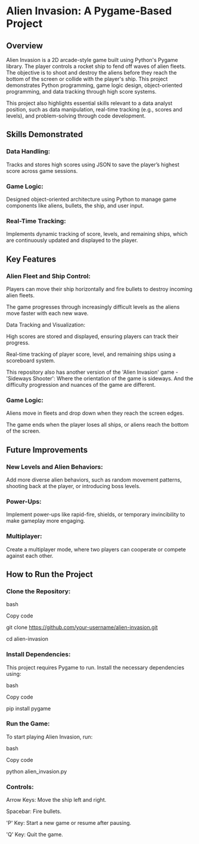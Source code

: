 # Alien Invasion: A Pygame-Based Project
## Overview
Alien Invasion is a 2D arcade-style game built using Python's Pygame library. The player controls a rocket ship to fend off waves of alien fleets. The objective is to shoot and destroy the aliens before they reach the bottom of the screen or collide with the player's ship. This project demonstrates Python programming, game logic design, object-oriented programming, and data tracking through high score systems.

This project also highlights essential skills relevant to a data analyst position, such as data manipulation, real-time tracking (e.g., scores and levels), and problem-solving through code development.

## Skills Demonstrated
### Data Handling:
Tracks and stores high scores using JSON to save the player’s highest score across game sessions.
### Game Logic:
Designed object-oriented architecture using Python to manage game components like aliens, bullets, the ship, and user input.
### Real-Time Tracking:
Implements dynamic tracking of score, levels, and remaining ships, which are continuously updated and displayed to the player.

## Key Features
### Alien Fleet and Ship Control:
Players can move their ship horizontally and fire bullets to destroy incoming alien fleets.

The game progresses through increasingly difficult levels as the aliens move faster with each new wave.

Data Tracking and Visualization:

High scores are stored and displayed, ensuring players can track their progress.

Real-time tracking of player score, level, and remaining ships using a scoreboard system.

This repository also has another version of the 'Alien Invasion' game - 'Sideways Shooter': Where the orientation of the game is sideways. And the difficulty progression and nuances of the game are different.

### Game Logic:
Aliens move in fleets and drop down when they reach the screen edges.

The game ends when the player loses all ships, or aliens reach the bottom of the screen.

## Future Improvements
### New Levels and Alien Behaviors:
Add more diverse alien behaviors, such as random movement patterns, shooting back at the player, or introducing boss levels.
### Power-Ups:
Implement power-ups like rapid-fire, shields, or temporary invincibility to make gameplay more engaging.
### Multiplayer:
Create a multiplayer mode, where two players can cooperate or compete against each other.

## How to Run the Project
### Clone the Repository:
bash

Copy code

git clone https://github.com/your-username/alien-invasion.git

cd alien-invasion
### Install Dependencies:
This project requires Pygame to run. Install the necessary dependencies using:

bash

Copy code

pip install pygame
### Run the Game:
To start playing Alien Invasion, run:

bash

Copy code

python alien_invasion.py

### Controls:
Arrow Keys: Move the ship left and right.

Spacebar: Fire bullets.

'P' Key: Start a new game or resume after pausing.

'Q' Key: Quit the game.





